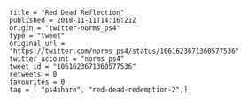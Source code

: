 ```
title = "Red Dead Reflection"
published = 2018-11-11T14:16:21Z
origin = "twitter-norms_ps4"
type = "tweet"
original_url = "https://twitter.com/norms_ps4/status/1061623671360577536"
twitter_account = "norms_ps4"
tweet_id = "1061623671360577536"
retweets = 0
favourites = 0
tag = [ "ps4share", "red-dead-redemption-2",]
```

<p class='image'><img src='https://mnf.m17s.net/2018/11/11/DrulGX6X4AAdu37.jpg' alt=''></p>

